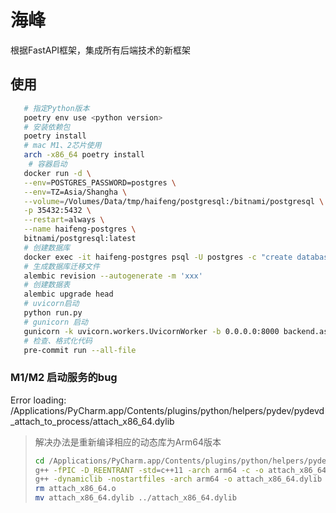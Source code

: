 # 海峰
根据FastAPI框架，集成所有后端技术的新框架

## 使用
~~~bash
   # 指定Python版本
   poetry env use <python version>
   # 安装依赖包
   poetry install
   # mac M1、2芯片使用
   arch -x86_64 poetry install
    # 容器启动
   docker run -d \
   --env=POSTGRES_PASSWORD=postgres \
   --env=TZ=Asia/Shangha \
   --volume=/Volumes/Data/tmp/haifeng/postgresql:/bitnami/postgresql \
   -p 35432:5432 \
   --restart=always \
   --name haifeng-postgres \
   bitnami/postgresql:latest
   # 创建数据库
   docker exec -it haifeng-postgres psql -U postgres -c "create database xxx;"
   # 生成数据库迁移文件
   alembic revision --autogenerate -m 'xxx'
   # 创建数据表
   alembic upgrade head
   # uvicorn启动
   python run.py
   # gunicorn 启动
   gunicorn -k uvicorn.workers.UvicornWorker -b 0.0.0.0:8000 backend.asgi:app
   # 检查、格式化代码
   pre-commit run --all-file
   ~~~
### M1/M2 启动服务的bug
Error loading: /Applications/PyCharm.app/Contents/plugins/python/helpers/pydev/pydevd_attach_to_process/attach_x86_64.dylib
> 解决办法是重新编译相应的动态库为Arm64版本
> ~~~bash
> cd /Applications/PyCharm.app/Contents/plugins/python/helpers/pydev/pydevd_attach_to_process/linux_and_mac
> g++ -fPIC -D_REENTRANT -std=c++11 -arch arm64 -c -o attach_x86_64.o attach.cpp
> g++ -dynamiclib -nostartfiles -arch arm64 -o attach_x86_64.dylib attach_x86_64.o -lc
> rm attach_x86_64.o
> mv attach_x86_64.dylib ../attach_x86_64.dylib
> ~~~
